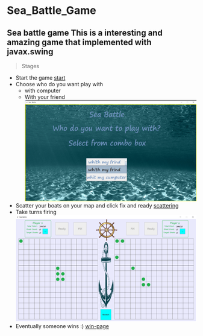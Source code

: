 # Sea_Battle_Game
**Sea battle game**
This is a interesting and amazing game that implemented with javax.swing
---
> Stages 
+ Start the game
[start](https://github.com/salehmhosseini/Sea_Battle_Game/blob/main/screenshots/StartPage.png)
+ Choose who do you want play with
  - with computer
  - With your friend
![play-with](https://github.com/salehmhosseini/Sea_Battle_Game/blob/main/screenshots/PlayWithPage.png)
+ Scatter your boats on your map and click fix and ready 
[scattering](https://github.com/salehmhosseini/Sea_Battle_Game/blob/main/screenshots/PutTheBoats.png)
+ Take turns firing
![shooting](https://github.com/salehmhosseini/Sea_Battle_Game/blob/main/screenshots/Play.png)
+ Eventually someone wins :) 
[win-page](https://github.com/salehmhosseini/Sea_Battle_Game/blob/main/screenshots/WinnerPage.png)
